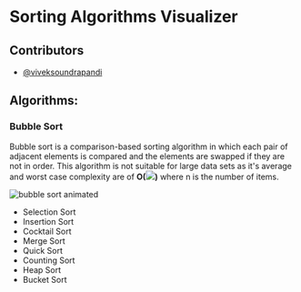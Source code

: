 # Sorting Algorithms Visualizer

## Contributors
  - [@viveksoundrapandi](https://github.com/viveksoundrapandi)

## Algorithms:

### Bubble Sort
Bubble sort is a comparison-based sorting algorithm in which each pair of adjacent elements is compared and the elements are swapped if they are not in order. This algorithm is not suitable for large data sets as it's average and worst case complexity are of **Ο(<img src="https://render.githubusercontent.com/render/math?math=x^2">)** where n is the number of items.

![bubble sort animated](https://media.giphy.com/media/oz7ZqxKxBP1GCHjVA8/giphy.gif)

- Selection Sort
- Insertion Sort 
- Cocktail Sort
- Merge Sort
- Quick Sort
- Counting Sort
- Heap Sort
- Bucket Sort